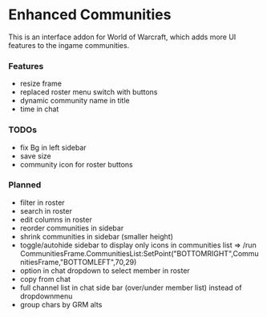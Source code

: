 # Enhanced Communities

This is an interface addon for World of Warcraft, which adds more UI features to the ingame communities.

### Features
- resize frame
- replaced roster menu switch with buttons
- dynamic community name in title
- time in chat

### TODOs
- fix Bg in left sidebar
- save size
- community icon for roster buttons

### Planned

- filter in roster
- search in roster
- edit columns in roster
- reorder communities in sidebar
- shrink communities in sidebar (smaller height)
- toggle/autohide sidebar to display only icons in communities list
    => /run CommunitiesFrame.CommunitiesList:SetPoint("BOTTOMRIGHT",CommunitiesFrame,"BOTTOMLEFT",70,29)
- option in chat dropdown to select member in roster
- copy from chat
- full channel list in chat side bar (over/under member list) instead of dropdownmenu
- group chars by GRM alts